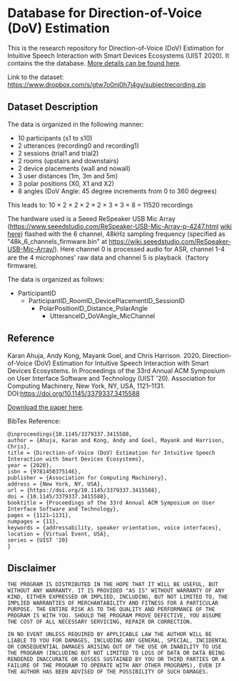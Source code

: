 # Database for Direction-of-Voice (DoV) Estimation
This is the research repository for Direction-of-Voice (DoV) Estimation for Intuitive Speech Interaction with Smart Devices Ecosystems (UIST 2020). It contains the the database. [More details can be found here](https://karan-ahuja.com/dov.html).

Link to the dataset: https://www.dropbox.com/s/gtw7o0nj0h7j4gy/subjectrecording.zip

## Dataset Description

The data is organized in the following manner:

* 10 participants (s1 to s10)
* 2 utterances (recording0 and recording1)
* 2 sessions (trial1 and trial2)
* 2 rooms (upstairs and downstairs)
* 2 device placements (wall and nowall)
* 3 user distances (1m, 3m and 5m)
* 3 polar positions (X0, X1 and X2)
* 8 angles (DoV Angle: 45 degree increments from 0 to 360 degrees)

This leads to: 10 × 2 × 2 × 2 × 2 × 3 × 3 × 8 = 11520 recordings

The hardware used is a Seeed ReSpeaker USB Mic Array (https://www.seeedstudio.com/ReSpeaker-USB-Mic-Array-p-4247.html [wiki here](https://wiki.seeedstudio.com/ReSpeaker-USB-Mic-Array/)) flashed with the 6 channel, 48kHz sampling frequency (specified as "48k_6_channels_firmware.bin" at https://wiki.seeedstudio.com/ReSpeaker-USB-Mic-Array/). Here channel 0 is processed audio for ASR, channel 1-4 are the 4 microphones' raw data and channel 5 is playback（factory firmware).

The data is organized as follows:

* ParticipantID
  * ParticipantID_RoomID_DevicePlacementID_SessionID
    * PolarPositionID_Distance_PolarAngle
      * UtteranceID_DoVAngle_MicChannel
  

## Reference
Karan Ahuja, Andy Kong, Mayank Goel, and Chris Harrison. 2020. Direction-of-Voice (DoV) Estimation for Intuitive Speech Interaction with Smart Devices Ecosystems. In Proceedings of the 33rd Annual ACM Symposium on User Interface Software and Technology (UIST '20). Association for Computing Machinery, New York, NY, USA, 1121–1131. DOI:https://doi.org/10.1145/3379337.3415588

[Download the paper here](https://karan-ahuja.com/assets/docs/paper/dov.pdf).

BibTex Reference:
```
@inproceedings{10.1145/3379337.3415588,
author = {Ahuja, Karan and Kong, Andy and Goel, Mayank and Harrison, Chris},
title = {Direction-of-Voice (DoV) Estimation for Intuitive Speech Interaction with Smart Devices Ecosystems},
year = {2020},
isbn = {9781450375146},
publisher = {Association for Computing Machinery},
address = {New York, NY, USA},
url = {https://doi.org/10.1145/3379337.3415588},
doi = {10.1145/3379337.3415588},
booktitle = {Proceedings of the 33rd Annual ACM Symposium on User Interface Software and Technology},
pages = {1121–1131},
numpages = {11},
keywords = {addressability, speaker orientation, voice interfaces},
location = {Virtual Event, USA},
series = {UIST '20}
}
```


## Disclaimer

```
THE PROGRAM IS DISTRIBUTED IN THE HOPE THAT IT WILL BE USEFUL, BUT WITHOUT ANY WARRANTY. IT IS PROVIDED "AS IS" WITHOUT WARRANTY OF ANY KIND, EITHER EXPRESSED OR IMPLIED, INCLUDING, BUT NOT LIMITED TO, THE IMPLIED WARRANTIES OF MERCHANTABILITY AND FITNESS FOR A PARTICULAR PURPOSE. THE ENTIRE RISK AS TO THE QUALITY AND PERFORMANCE OF THE PROGRAM IS WITH YOU. SHOULD THE PROGRAM PROVE DEFECTIVE, YOU ASSUME THE COST OF ALL NECESSARY SERVICING, REPAIR OR CORRECTION.

IN NO EVENT UNLESS REQUIRED BY APPLICABLE LAW THE AUTHOR WILL BE LIABLE TO YOU FOR DAMAGES, INCLUDING ANY GENERAL, SPECIAL, INCIDENTAL OR CONSEQUENTIAL DAMAGES ARISING OUT OF THE USE OR INABILITY TO USE THE PROGRAM (INCLUDING BUT NOT LIMITED TO LOSS OF DATA OR DATA BEING RENDERED INACCURATE OR LOSSES SUSTAINED BY YOU OR THIRD PARTIES OR A FAILURE OF THE PROGRAM TO OPERATE WITH ANY OTHER PROGRAMS), EVEN IF THE AUTHOR HAS BEEN ADVISED OF THE POSSIBILITY OF SUCH DAMAGES.
```

